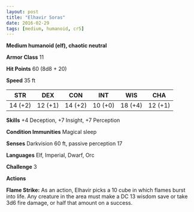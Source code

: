 ```yaml
---
layout: post
title: "Elhavir Soras"
date: 2016-02-29
tags: [medium, humanoid, cr5]
---
```


**Medium humanoid (elf), chaotic neutral**

**Armor Class** 11

**Hit Points** 60 (8d8 + 20)

**Speed** 35 ft

|   STR   |   DEX   |   CON   |   INT   |   WIS   |   CHA   |
|:-----:|:-----:|:-----:|:-----:|:-----:|:-----:|
| 14 (+2) | 12 (+1) | 14 (+2) | 10 (+0) | 18 (+4) | 12 (+1) |

**Skills** +4 Deception, +7 Insight, +7 Perception

**Condition Immunities** Magical sleep

**Senses** Darkvision 60 ft, passive perception 17

**Languages** Elf, Imperial, Dwarf, Orc

**Challenge** 3

**Actions** 

**Flame Strike:** As an action, Elhavir picks a 10 cube in which flames burst into life. Any creature in the area must make a DC 13 wisdom save or take 3d6 fire damage, or half that amount on a success.